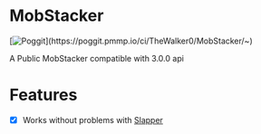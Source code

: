 # MobStacker
[![Poggit](https://poggit.pmmp.io/ci.shield/TheWalker0/MobStacker/~)](https://poggit.pmmp.io/ci/TheWalker0/MobStacker/~)
  
  A Public MobStacker compatible with 3.0.0 api

# Features
  - [X] Works without problems with [Slapper](https://poggit.pmmp.io/ci/jojoe77777/Slapper/Slapper)
